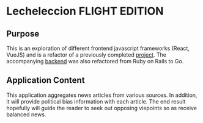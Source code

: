 # Lecheleccion FLIGHT EDITION
## Purpose
This is an exploration of different frontend javascript frameworks (React, VueJS) and is a refactor of a previously completed [project](https://github.com/CaninoDev/lecheleccion). The accompanying [backend](https://github.com/CaninoDev/lecheleccion-backend-FlightEdition) was also refactored from Ruby on Rails to Go. 

## Application Content
This application aggregates news articles from various sources. In addition, it will provide political bias information with each article. The end result hopefully will guide the reader to seek out opposing viepoints so as receive balanced news. 
